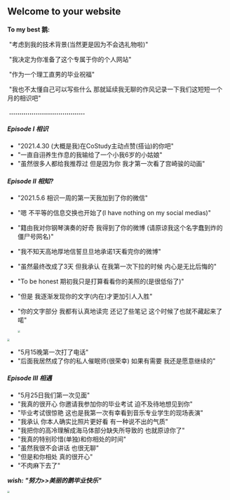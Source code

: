 ## Welcome to your website

**To my best 鹅:**

​        "考虑到我的技术背景(当然更是因为不会选礼物啦)"

​        "我决定为你准备了这个专属于你的个人网站"

​        "作为一个理工直男的毕业祝福"

​		"我也不太懂自己可以写些什么 那就延续我无聊的作风记录一下我们这短短一个月的相识吧"

​		 **.....................................** 



####   *Episode I 相识*

- "2021.4.30 (大概是我)在CoStudy主动点赞(搭讪)的你吧"
- "一直自诩养生作息的我输给了一个小我6岁的小姑娘"
- "虽然很多人都给我推荐过 但是因为你  我才第一次看了宫崎骏的动画"



####   *Episode II 相知?*

- "2021.5.6 相识一周的第一天我加到了你的微信"

- "嗯 不平等的信息交换也开始了(I have nothing on my social medias)"

- "籍由我对你钢琴演奏的好奇 我得到了你的微博 (请原谅我这个名字蠢到炸的僵尸号网名)"

- "我不知天高地厚地信誓旦旦地承诺1天看完你的微博"

- "虽然最终改成了3天 但我承认 在我第一次下拉的时候 内心是无比后悔的"

- "To be honest 期初我只是打算看看你的美照的(是很低俗了)"

- "但是 我逐渐发现你的文字(内在)才更加引人入胜"

- "你的文字部分 我都有认真地读完 还记了些笔记 这个时候了也就不藏起来了 喏"

  <img src="/home/fan/Desktop/zihua/website/备忘录1.jpeg" style="zoom:33%;" />

  

<img src="/home/fan/Desktop/zihua/website/备忘录2.jpeg" style="zoom:33%;" />

- "5月15晚第一次打了电话"
- "后面我居然成了你的私人催眠师(很荣幸) 如果有需要 我还是愿意继续的"



#### *Episode III 相遇*

- "5月25日我们第一次见面"
- "我真的很开心 你邀请我参加你的毕业考试 迫不及待地想见到你"
- "毕业考试很惊艳 这也是我第一次有幸看到音乐专业学生的现场表演"
- "我承认 你本人确实比照片更好看 有一种说不出的气质"
- "我把你的高冷理解成海马体部分缺失所导致的 也就原谅你了"
- "我真的特别珍惜(单独)和你相处的时间"
- "虽然我很不会讲话 也很无聊"
- "但是和你相处 真的很开心"
- "不肉麻下去了"

***wish: "努力>>美丽的鹅毕业快乐"***

<img src="/home/fan/Desktop/zihua/website/合照.jpeg" style="zoom:33%;" />
